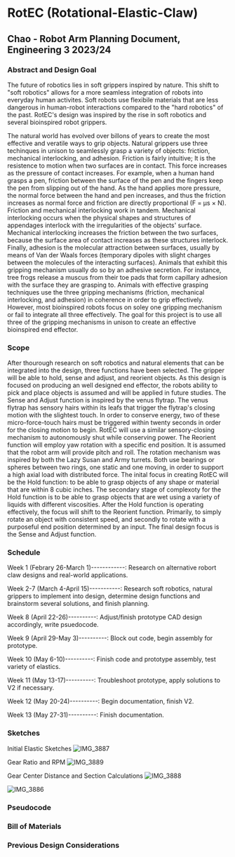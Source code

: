 # RotEC (Rotational-Elastic-Claw)
## Chao - Robot Arm Planning Document, Engineering 3 2023/24
### Abstract and Design Goal
The future of robotics lies in soft grippers inspired by nature. This shift to "soft robotics" allows for a more seamless integration of robots into everyday human activites. Soft robots use flexibile materials that are less dangerous in human-robot interactions compared to the "hard robotics" of the past. RotEC's design was inspired by the rise in soft robotics and several bioinspired robot grippers. 

The natural world has evolved over billons of years to create the most effective and veratile ways to grip objects. Natural grippers use three techinques in unison to seamlessly grasp a variety of objects: friction, mechanical interlocking, and adhesion. Friction is fairly intuitive; It is the resistence to motion when two surfaces are in contact. This force increases as the pressure of contact increases. For example, when a human hand grasps a pen, friction between the surface of the pen and the fingers keep the pen from slipping out of the hand. As the hand applies more pressure, the normal force between the hand and pen increases, and thus the friction increases as normal force and friction are directly proportional (F = μs × N). Friction and mechanical interlocking work in tandem. Mechanical interlocking occurs when the physical shapes and structures of appendages interlock with the irregularities of the objects' surface. Mechanical interlocking increases the friction between the two surfaces, because the surface area of contact increases as these structures interlock. Finally, adhesion is the molecular attraction between surfaces, usually by means of Van der Waals forces (temporary dipoles with slight charges between the molecules of the interacting surfaces). Animals that exhibit this gripping mechanism usually do so by an adhesive secretion. For instance, tree frogs release a muscus from their toe pads that form capillary adhesion with the surface they are grasping to. Animals with effective grasping techniques use the three gripping mechanisms (friction, mechanical interlocking, and adhesion) in coherence in order to grip effectively. However, most bioinspired robots focus on soley one gripping mechanism or fail to integrate all three effectively. The goal for this project is to use all three of the gripping mechanisms in unison to create an effective bioinspired end effector.

### Scope
After thourough research on soft robotics and natural elements that can be integrated into the design, three functions have been selected. The gripper will be able to hold, sense and adjust, and reorient objects. As this design is focused on producing an well designed end effector, the robots ability to pick and place objects is assumed and will be applied in future studies. The Sense and Adjust function is inspired by the venus flytrap. The venus flytrap has sensory hairs within its leafs that trigger the flytrap's closing motion with the slightest touch. In order to conserve energy, two of these micro-force-touch hairs must be triggered within twenty seconds in order for the closing motion to begin. RotEC will use a similar sensory-closing mechanism to autonomously shut while conserving power. The Reorient function will employ yaw rotation with a specific end position. It is assumed that the robot arm will provide pitch and roll. The rotation mechanism was inspired by both the Lazy Susan and Army turrets. Both use bearings or spheres between two rings, one static and one moving, in order to support a high axial load  with distributed force. The inital focus in creating RotEC will be the Hold function: to be able to grasp objects of any shape or material that are within 8 cubic inches. The secondary stage of complexoty for the Hold function is to be able to grasp objects that are wet using a variety of liquids with different viscosities. After the Hold function is operating effectively, the focus will shift to the Reorient function. Primarily, to simply rotate an object with consistent speed, and secondly to rotate with a purposeful end position determined by an input. The final design focus is the Sense and Adjust function. 


### Schedule
Week 1 (Febrary 26-March 1)------------: Research on alternative robort claw designs and real-world applications. 

Week 2-7 (March 4-April 15)-----------: Research soft robotics, natural grippers to implement into design, determine design functions and brainstorm several solutions, and finish planning.

Week 8 (April 22-26)----------: Adjust/finish prototype CAD design accordingly, write psuedocode.

Week 9 (April 29-May 3)----------: Block out code, begin assembly for prototype.

Week 10 (May 6-10)----------: Finish code and prototype assembly, test variety of elastics. 

Week 11 (May 13-17)----------: Troubleshoot prototype, apply solutions to V2 if necessary.

Week 12 (May 20-24)----------: Begin documentation, finish V2. 

Week 13 (May 27-31)----------: Finish documentation.

### Sketches
Initial Elastic Sketches
![IMG_3887](https://github.com/cchao2869/Rotational-Elastic-Claw/assets/91699474/5cc6f164-006c-476e-8b7a-b315c3204697)

Gear Ratio and RPM
![IMG_3889](https://github.com/cchao2869/Rotational-Elastic-Claw/assets/91699474/61344db8-e900-4f53-9e34-002c4e5a8a66)

Gear Center Distance and Section Calculations
![IMG_3888](https://github.com/cchao2869/Rotational-Elastic-Claw/assets/91699474/4f053107-9a00-4792-bd1f-df41e984cee6)

![IMG_3886](https://github.com/cchao2869/Rotational-Elastic-Claw/assets/91699474/a0cf66ff-9972-4464-9a6a-dc748dea4574)

### Pseudocode

### Bill of Materials

### Previous Design Considerations
